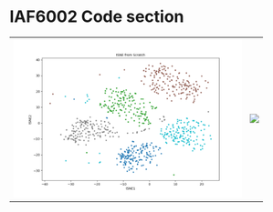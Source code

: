 # IAF6002 Code section



<table>
  <tr>
    <td>
      <img src="https://github.com/FenosoaRandrianjatovo/IAF6002_Code_sections/blob/main/image1.png?raw=true" width="400"/>
    </td>
    <td>
      <img src="https://github.com/FenosoaRandrianjatovo/version1_ETSNE/blob/main/images/KL_divergence_v0.png?raw=true" width="400"/>
    </td>
  </tr>
</table>
